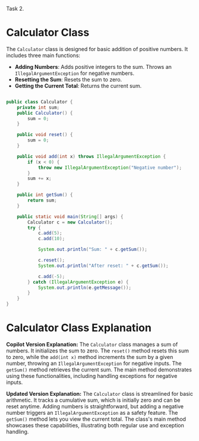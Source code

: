 Task 2.

# Calculator Class

The `Calculator` class is designed for basic addition of positive numbers. It includes three main functions:

- **Adding Numbers**: Adds positive integers to the sum. Throws an `IllegalArgumentException` for negative numbers.
- **Resetting the Sum**: Resets the sum to zero.
- **Getting the Current Total**: Returns the current sum.

```java

public class Calculator {
    private int sum;
    public Calculator() {
        sum = 0;
    }

    public void reset() {
        sum = 0;
    }

    public void add(int x) throws IllegalArgumentException {
        if (x < 0) {
            throw new IllegalArgumentException("Negative number");
        }
        sum += x;
    }

    public int getSum() {
        return sum;
    }

    public static void main(String[] args) {
        Calculator c = new Calculator();
        try {
            c.add(5);
            c.add(10);

            System.out.println("Sum: " + c.getSum());

            c.reset();
            System.out.println("After reset: " + c.getSum());

            c.add(-5);
        } catch (IllegalArgumentException e) {
            System.out.println(e.getMessage());
        }
    }
}

```

# Calculator Class Explanation

**Copilot Version Explanation:**
The `Calculator` class manages a sum of numbers. It initializes the sum to zero. The `reset()` method resets this sum to zero, while the `add(int x)` method increments the sum by a given number, throwing an `IllegalArgumentException` for negative inputs. The `getSum()` method retrieves the current sum. The main method demonstrates using these functionalities, including handling exceptions for negative inputs.

**Updated Version Explanation:**
The `Calculator` class is streamlined for basic arithmetic. It tracks a cumulative sum, which is initially zero and can be reset anytime. Adding numbers is straightforward, but adding a negative number triggers an `IllegalArgumentException` as a safety feature. The `getSum()` method lets you view the current total. The class's main method showcases these capabilities, illustrating both regular use and exception handling.
